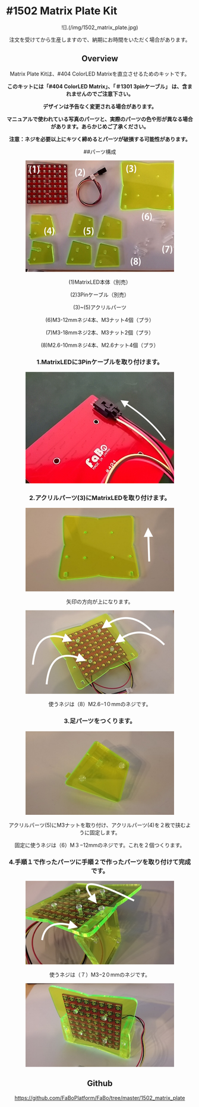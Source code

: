 # #1502 Matrix Plate Kit

<center>
  
![].(/img/1502_matrix_plate.jpg)
<!--COLORME-->

注文を受けてから生産しますので、納期にお時間をいただく場合があります。

## Overview
Matrix Plate Kitは、#404 ColorLED Matrixを直立させるためのキットです。

**このキットには「#404 ColorLED Matrix」、「＃1301 3pinケーブル」 は、含まれませんのでご注意下さい。**

**デザインは予告なく変更される場合があります。**

**マニュアルで使われている写真のパーツと、実際のパーツの色や形が異なる場合があります。あらかじめご了承ください。**

**注意：ネジを必要以上にキツく締めるとパーツが破損する可能性があります。**


##パーツ構成

![](./img/ml01.jpg)

(1)MatrixLED本体（別売）

(2)3Pinケーブル（別売）

(3)~(5)アクリルパーツ

(6)M3-12mmネジ4本、M3ナット4個（プラ）

(7)M3-18mmネジ2本、M3ナット2個（プラ）

(8)M2.6-10mmネジ4本、M2.6ナット4個（プラ）

### 1.MatrixLEDに3Pinケーブルを取り付けます。
![](./img/ml02.jpg)

### 2.アクリルパーツ(3)にMatrixLEDを取り付けます。
![](./img/ml03.jpg)

矢印の方向が上になります。

![](./img/ml04.jpg)

使うネジは（8）M2.6−1０mmのネジです。

### 3.足パーツをつくります。
![](./img/ml05.jpg)

アクリルパーツ(5)にM3ナットを取り付け、アクリルパーツ(4)を２枚で挟むように固定します。

固定に使うネジは（6）M３−12mmのネジです。これを２個つくります。
### 4.手順１で作ったパーツに手順２で作ったパーツを取り付けて完成です。
![](./img/ml06.jpg)

使うネジは（７）M3−2０mmのネジです。

![](./img/ml07.jpg)

## Github

https://github.com/FaBoPlatform/FaBo/tree/master/1502_matrix_plate



